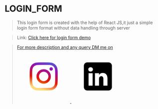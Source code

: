 # LOGIN_FORM

> This login form is created with the help of React JS,it just a simple login form format without data handling through server

> Link: <a  href= "https://animations-demo-g9tgqw6bk-electro-react.vercel.app/"  target="_blank" >Click here for login form demo</br>

> For more description and any query DM me on<br/><a  href= "https://www.instagram.com/electro_react/"  target="_blank" ><img src="./src/readme_docs/instagram.png" width="90" height="90" style="padding:40px" /> <a href= "https://www.linkedin.com/in/yogesh-rana-992a25166/"  target="_blank" > <img src="./src/readme_docs/linkdin.png" width="90" height="90" style="padding:40px"/>

